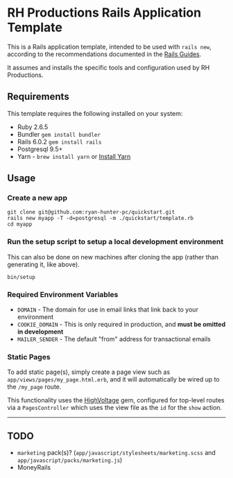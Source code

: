 # RH Productions Rails Application Template

This is a Rails application template, intended to be used with `rails new`,
according to the recommendations documented in the
[Rails Guides](https://guides.rubyonrails.org/rails_application_templates.html).

It assumes and installs the specific tools and configuration used by RH Productions.

## Requirements

This template requires the following installed on your system:

- Ruby 2.6.5
- Bundler `gem install bundler`
- Rails 6.0.2 `gem install rails`
- Postgresql 9.5+
- Yarn - `brew install yarn` or [Install Yarn](https://yarnpkg.com/en/docs/install#debian-stable)

## Usage

### Create a new app
    git clone git@github.com:ryan-hunter-pc/quickstart.git
    rails new myapp -T -d=postgresql -m ./quickstart/template.rb
    cd myapp
    
### Run the setup script to setup a local development environment

This can also be done on new machines after cloning the app (rather than generating it, like above).

    bin/setup

### Required Environment Variables

- `DOMAIN` - The domain for use in email links that link back to your environment
- `COOKIE_DOMAIN` - This is only required in production, and **must be omitted in development**
- `MAILER_SENDER` - The default "from" address for transactional emails

### Static Pages

To add static page(s), simply create a page view such as `app/views/pages/my_page.html.erb`,
and it will automatically be wired up to the `/my_page` route.

This functionality uses the [HighVoltage](https://github.com/thoughtbot/high_voltage) gem,
configured for top-level routes via a `PagesController` which uses the view file as the `id` for the `show` action.

---

## TODO

- `marketing` pack(s)? (`app/javascript/stylesheets/marketing.scss` and `app/javascript/packs/marketing.js`)
- MoneyRails
